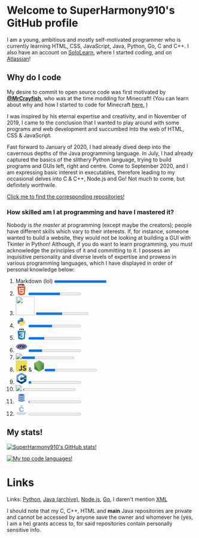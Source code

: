 # Welcome to SuperHarmony910's GitHub profile

I am a young, ambitious and mostly self-motivated programmer who is currently learning HTML, CSS, JavaScript, Java, Python, Go, C and C++. I also have an account on [SoloLearn](https://www.sololearn.com/Profile/15129420), where I started coding, and on [Atlassian](https://superharmony910.atlassian.net)!

## Why do I code  

My desire to commit to open source code was first motivated by **[@MrCrayfish](https://github.com/MrCrayfish)**, who was at the time modding for Minecraft!
(You can learn about why and how I started to code for Minecraft [here.](https://superharmony910.github.io/modification-builder) )

I was inspired by his eternal expertise and creativity, and in November of 2019, I came to the conclusion that I wanted to play around with
some programs and web development and succumbed into the web of HTML, CSS & JavaScript.


Fast forward to January of 2020, I had already dived deep into the cavernous
depths of the Java programming language. In July, I had already captured the basics of the slithery Python language, trying to build programs and GUIs left, right and centre.
Come to September 2020, and I am expressing basic interest in executables, therefore leading to my occasional delves into C & C++, Node.js and Go! Not much to come, but definitely worthwile. 

[Click me to find the corresponding repositories!](#links)

### How skilled am I at programming and have I mastered it?
Nobody is *the master* at programming (except maybe the creators); people have different skills which vary to their interests. If, for instance, someone wanted to build a website,
they would not be looking at building a GUI with Tkinter in Python! Although, if you do want to learn programming, you must acknowledge the principles of it and committing to it.
I possess an inquisitive personality and diverse levels of expertise and prowess in various programming languages, which I have displayed in order of personal knowledge below:

<ol>
<li>Markdown (lol) <progress min="0" max="100" value="99.9"></progress></li>
<li><code><img height="30" width="30" src="https://raw.githubusercontent.com/github/explore/80688e429a7d4ef2fca1e82350fe8e3517d3494d/topics/html/html.png"></code> <progress min="0" max="100" value="60"></progress></li>
<li><code><img height="50" width="50" src="https://vrtsk.com/wp-content/uploads/2016/10/bb632889a29e4061c34823a81210404d-768x435.png?x94556"></code> <progress min="0" max="100" value="50"></progress></li>
<li><code><img height="30" width="30" src="https://raw.githubusercontent.com/github/explore/80688e429a7d4ef2fca1e82350fe8e3517d3494d/topics/python/python.png"></code> <progress min="0" max="100" value="45"></progress></li>
<li><code><img height="30" width="30" src="https://raw.githubusercontent.com/github/explore/80688e429a7d4ef2fca1e82350fe8e3517d3494d/topics/css/css.png"></code> <progress min="0" max="100" value="30"></progress></li>
<li><code><img height="30" width="30" src="https://raw.githubusercontent.com/github/explore/ccc16358ac4530c6a69b1b80c7223cd2744dea83/topics/php/php.png"></code> <progress min="0" max="100" value="26"></progress></li>
<li><code><img height="25" src="https://upload.wikimedia.org/wikipedia/en/thumb/3/30/Java_programming_language_logo.svg/212px-Java_programming_language_logo.svg.png"></code><progress min="0" max="100" value="25"></progress></li>
<li><code><img height="30" width="30" src="https://raw.githubusercontent.com/github/explore/80688e429a7d4ef2fca1e82350fe8e3517d3494d/topics/javascript/javascript.png"></code> & <code><img height="30" width="30" src="https://raw.githubusercontent.com/github/explore/80688e429a7d4ef2fca1e82350fe8e3517d3494d/topics/nodejs/nodejs.png"></code><progress min="0" max="100" value="20"></progress></li>
<li><code><img height="30" width="30" src="https://raw.githubusercontent.com/github/explore/80688e429a7d4ef2fca1e82350fe8e3517d3494d/topics/cpp/cpp.png"></code> <progress min="0" max="100" value="5"></progress></li>
<li><code><img height="30" src="https://upload.wikimedia.org/wikipedia/commons/thumb/0/05/Go_Logo_Blue.svg/1200px-Go_Logo_Blue.svg.png"></code> <progress min="0" max="100" value="1.1"></progress></li>
<li><code><img height="30" width="30" src="https://raw.githubusercontent.com/github/explore/80688e429a7d4ef2fca1e82350fe8e3517d3494d/topics/sql/sql.png"></code> <progress min="0" max="100" value="1"></progress></li>
<li><code><img height="30" width="30" src="https://raw.githubusercontent.com/github/explore/80688e429a7d4ef2fca1e82350fe8e3517d3494d/topics/c/c.png"></code> <progress min="0" max="100" value="0.5"></progress></li>
</ol>

## My stats!

[![SuperHarmony910's GitHub stats!](https://github-readme-stats.vercel.app/api?username=SuperHarmony910&theme=tokyonight)](https://github.com/anuraghazra/github-readme-stats)

[![My top code languages!](https://github-readme-stats.vercel.app/api/top-langs/?username=SuperHarmony910&layout=compact&theme=synthwave)](https://github.com/anuraghazra/github-readme-stats)

# Links

Links: [Python](https://github.com/SuperHarmony910/snake-programmer), [Java (archive)](https://github.com/SuperHarmony910/first-train), [Node.js](https://github.com/SuperHarmony910/node-js-electron), [Go](https://github.com/SuperHarmony910/go-lang), I daren't mention [XML](https://github.com/SuperHarmony910/extensible-markup)

I should note that my C, C++, HTML and **main** Java repositories are private and cannot be accessed by anyone save the owner and whomever he (yes, I am a he) grants access to, for said repositories contain personally sensitive info.

<script>
alert('Welcome to my website!')
</script>
